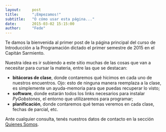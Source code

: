 ```yaml
---
layout:     post
title:      "¡Empezamos!"
subtitle:   "O cómo usar esta página..."
date:       2015-03-02 15:15:00
author:     "Fede"
---
```


Te damos la bienvenida al primer post de la página principal del curso de Introducción a la Programación dictado el primer semestre de 2015 en el Capitán Sarmiento.

Nuestra idea es ir subiendo a este sitio muchas de las cosas que van a necesitar para cursar la materia, entre las que se destacan:

* **bitácoras de clase**, donde contaremos qué hicimos en cada uno de nuestros encuentros. Ojo: esto de ninguna manera reemplaza a la clase, es simplemente un ayuda-memoria para que puedas recuperar lo visto;
* **software**, donde estarán todos los links necesarios para instalar _PyGobstones_, el entorno que utilizaremos para programar;
* **planificación**, donde contaremos qué temas veremos en cada clase, fechas de parcial, etc.

Ante cualquier consulta, tenés nuestros datos de contacto en la sección [Quienes Somos](/about).